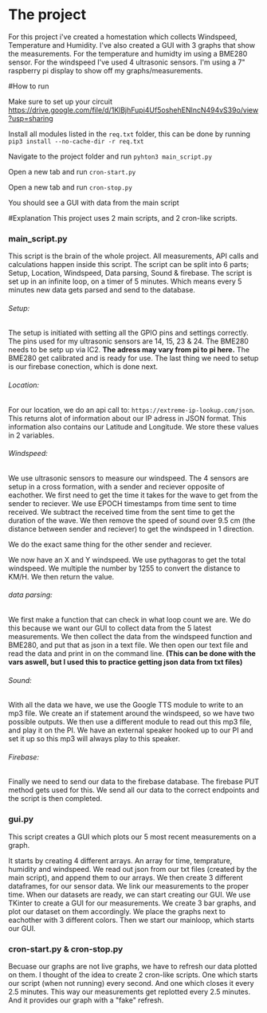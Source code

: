 # The project
For this project i've created a homestation which collects Windspeed, Temperature and Humidity. I've also created a GUI with 3 graphs that show the measurements.
For the temperature and humidty im using a BME280 sensor. For the windspeed I've used 4 ultrasonic sensors.
I'm using a 7" raspberry pi display to show off my graphs/measurements.

#How to run

Make sure to set up your circuit https://drive.google.com/file/d/1KlBjhFupi4Uf5oshehENlncN494vS39o/view?usp=sharing

Install all modules listed in the `req.txt` folder, this can be done by running `pip3 install --no-cache-dir -r req.txt`

Navigate to the project folder and run `pyhton3 main_script.py`

Open a new tab and run `cron-start.py`

Open a new tab and run `cron-stop.py`

You should see a GUI with data from the main script

#Explanation
This project uses 2 main scripts, and 2 cron-like scripts.

### main_script.py
This script is the brain of the whole project. 
All measurements, API calls and calculations happen inside this script. 
The script can be split into 6 parts; Setup, Location, Windspeed, Data parsing, Sound & firebase.
The script is set up in an infinite loop, on a timer of 5 minutes. 
Which means every 5 minutes new data gets parsed and send to the database.

###### Setup:
The setup is initiated with setting all the GPIO pins and settings correctly.
The pins used for my ultrasonic sensors are 14, 15, 23 & 24.
The BME280 needs to be setp up via IC2. 
**The adress may vary from pi to pi here.**
The BME280 get calibrated and is ready for use.
The last thing we need to setup is our firebase conection, which is done next.

###### Location:
For our location, we do an api call to: `https://extreme-ip-lookup.com/json`.
This returns alot of information about our IP adress in JSON format.
This information also contains our Latitude and Longitude.
We store these values in 2 variables.

###### Windspeed:
We use ultrasonic sensors to measure our windspeed. 
The 4 sensors are setup in a cross formation, with a sender and reciever opposite of eachother.
We first need to get the time it takes for the wave to get from the sender to reciever.
We use EPOCH timestamps from time sent to time received.
We subtract the received time from the sent time to get the duration of the wave.
We then remove the speed of sound over 9.5 cm (the distance between sender and reciever) to get the windspeed in 1 direction.

We do the exact same thing for the other sender and reciever.

We now have an X and Y windspeed. 
We use pythagoras to get the total windspeed.
We multiple the number by 1255 to convert the distance to KM/H.
We then return the value.

###### data parsing:
We first make a function that can check in what loop count we are.
We do this because we want our GUI to collect data from the 5 latest measurements. 
We then collect the data from the windspeed function and BME280, and put that as json in a text file.
We then open our text file and read the data and print in on the command line.
**(This can be done with the vars aswell, but I used this to practice getting json data from txt files)**


###### Sound:
With all the data we have, we use the Google TTS module to write to an mp3 file.
We create an if statement around the windspeed, so we have two possible outputs.
We then use a different module to read out this mp3 file, and play it on the PI.
We have an external speaker hooked up to our PI and set it up so this mp3 will always play to this speaker.


###### Firebase:
Finally we need to send our data to the firebase database.
The firebase PUT method gets used for this.
We send all our data to the correct endpoints and the script is then completed.


### gui.py
This script creates a GUI which plots our 5 most recent measurements on a graph.

It starts by creating 4 different arrays.
An array for time, temprature, humidity and windspeed.
We read out json from our txt files (created by the main script), and append them to our arrays.
We then create 3 different dataframes, for our sensor data.
We link our measurements to the proper time.
When our datasets are ready, we can start creating our GUI.
We use TKinter to create a GUI for our measurements.
We create 3 bar graphs, and plot our dataset on them accordingly.
We place the graphs next to eachother with 3 different colors.
Then we start our mainloop, which starts our GUI.


### cron-start.py & cron-stop.py
Becuase our graphs are not live graphs, we have to refresh our data plotted on them.
I thought of the idea to create 2 cron-like scripts. One which starts our script (when not running) every second.
And one which closes it every 2.5 minutes.
This way our measurements get replotted every 2.5 minutes. And it provides our graph with a "fake" refresh.
